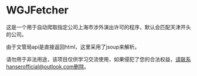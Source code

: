 # WGJFetcher

这是一个用于自动爬取指定公司上海市涉外演出许可的程序，默认会匹配天津开头的公司。

由于文管局api是直接返回html，这里采用了jsoup来解析。

请勿用于非法用途，该项目仅供学习交流使用，如果侵犯了您的合法权益，请联系hanserofficial@outlook.com删除。